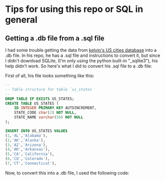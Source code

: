 # Tips for using this repo or SQL in general

## Getting a .db file from a .sql file

I had some trouble getting the data from [kelvin's US cities database](link) into a .db file. In his repo, he has a .sql file and instructions to convert it, but since I didn't download SQLite, (I'm only using the python built-in "\_sqlite3"), his help didn't work. So here's what I did to convert his .sql file to a .db file:

First of all, his file looks something like this:

```sql
--
-- Table structure for table `us_states`
--
DROP TABLE IF EXISTS US_STATES;		
CREATE TABLE US_STATES (
	ID INTEGER PRIMARY KEY AUTOINCREMENT,
	STATE_CODE char(2) NOT NULL,
	STATE_NAME varchar(50) NOT NULL
);

INSERT INTO US_STATES VALUES
(1,'AL','Alabama'),
(2,'AK','Alaska'),
(3,'AZ','Arizona'),
(4,'AR','Arkansas'),
(5,'CA','California'),
(6,'CO','Colorado'),
(7,'CT','Connecticut'),
```

Now, to convert this into a .db file, I used the following code: 
